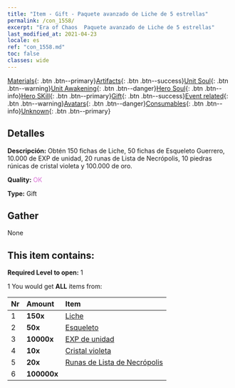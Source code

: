 ```yaml
---
title: "Item - Gift - Paquete avanzado de Liche de 5 estrellas"
permalink: /con_1558/
excerpt: "Era of Chaos  Paquete avanzado de Liche de 5 estrellas"
last_modified_at: 2021-04-23
locale: es
ref: "con_1558.md"
toc: false
classes: wide
---
```

 [Materials](/ItemsES/){: .btn .btn--primary}[Artifacts](/ItemsES/Artifacts/){: .btn .btn--success}[Unit Soul](/ItemsES/UnitSoul/){: .btn .btn--warning}[Unit Awakening](/ItemsES/UnitAwakening/){: .btn .btn--danger}[Hero Soul](/ItemsES/HeroSoul/){: .btn .btn--info}[Hero SKill](/ItemsES/HeroSkill/){: .btn .btn--primary}[Gift](/ItemsES/Gift/){: .btn .btn--success}[Event related](/ItemsES/Events/){: .btn .btn--warning}[Avatars](/ItemsES/Avatars/){: .btn .btn--danger}[Consumables](/ItemsES/Consumables/){: .btn .btn--info}[Unknown](/ItemsES/Unknown/){: .btn .btn--primary}

## Detalles
 **Descripción:** Obtén 150 fichas de Liche, 50 fichas de Esqueleto Guerrero, 10.000 de EXP de unidad, 20 runas de Lista de Necrópolis, 10 piedras rúnicas de cristal violeta y 100.000 de oro.

 **Quality:** <span style="color: #DA70D6">OK</span>

 **Type:** Gift

## Gather

  None

## This item contains:

 **Required Level to open:** 1

 1 You would get **ALL** items  from:

  | Nr | Amount |     Item    |
  |:---|:-------|:------------|
  | 1 |  **150x** | [Liche](/ItemsES/unt_212/) |  | 
  | 2 |  **50x** | [Esqueleto](/ItemsES/unt_208/) |  | 
  | 3 |  **10000x** | [EXP de unidad](/ItemsES/con_902/) |  | 
  | 4 |  **10x** | [Cristal violeta](/ItemsES/con_720/) |  | 
  | 5 |  **20x** | [Runas de Lista de Necrópolis](/ItemsES/con_755/) |  | 
  | 6 |  **100000x** | <i class="fas fa-coins"/> |  | 
